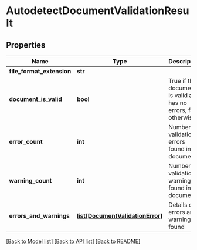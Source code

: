 # AutodetectDocumentValidationResult

## Properties
Name | Type | Description | Notes
------------ | ------------- | ------------- | -------------
**file_format_extension** | **str** |  | [optional] 
**document_is_valid** | **bool** | True if the document is valid and has no errors, false otherwise | [optional] 
**error_count** | **int** | Number of validation errors found in the document | [optional] 
**warning_count** | **int** | Number of validation warnings found in the document | [optional] 
**errors_and_warnings** | [**list[DocumentValidationError]**](DocumentValidationError.md) | Details of errors and warnings found | [optional] 

[[Back to Model list]](../README.md#documentation-for-models) [[Back to API list]](../README.md#documentation-for-api-endpoints) [[Back to README]](../README.md)


